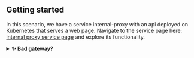## Getting started

In this scenario, we have a service internal-proxy with an api deployed on Kubernetes that serves a web page. Navigate to the service page here: [internal proxy service page]({{TRAFFIC_HOST1_1234}}) and explore its functionality.

<details>
  <summary><b>✨ Bad gateway? </b></summary>
  <div>
    <div>Ensure pods are running then rerun the expose service script</div>
  </div>
</details>
